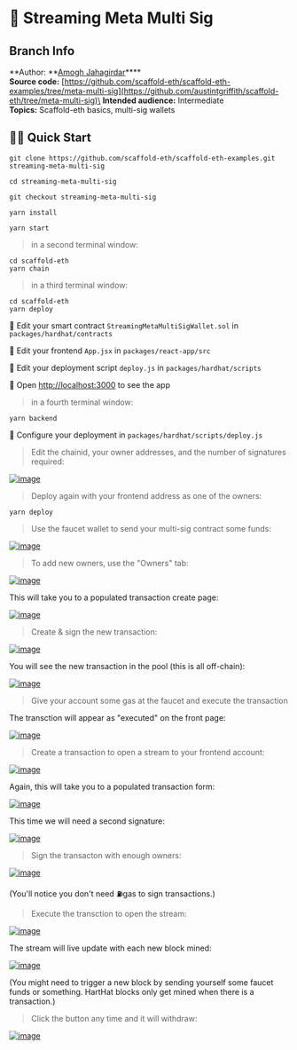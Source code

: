 # 👛 Streaming Meta Multi Sig

## Branch Info

**Author: **[Amogh Jahagirdar](https://github.com/0xamogh)****\
**Source code:** [https://github.com/scaffold-eth/scaffold-eth-examples/tree/meta-multi-sig](https://github.com/austintgriffith/scaffold-eth/tree/meta-multi-sig)\
**Intended audience:** Intermediate\
**Topics:** Scaffold-eth basics, multi-sig wallets

## 🏃‍♀️ Quick Start

```
git clone https://github.com/scaffold-eth/scaffold-eth-examples.git streaming-meta-multi-sig

cd streaming-meta-multi-sig

git checkout streaming-meta-multi-sig
```

```
yarn install
```

```
yarn start
```

> in a second terminal window:

```
cd scaffold-eth
yarn chain
```

> in a third terminal window:

```
cd scaffold-eth
yarn deploy
```

🔏 Edit your smart contract `StreamingMetaMultiSigWallet.sol` in `packages/hardhat/contracts`

📝 Edit your frontend `App.jsx` in `packages/react-app/src`

💼 Edit your deployment script `deploy.js` in `packages/hardhat/scripts`

📱 Open [http://localhost:3000](http://localhost:3000) to see the app

> in a fourth terminal window:

```
yarn backend
```

🔧 Configure your deployment in `packages/hardhat/scripts/deploy.js`

> Edit the chainid, your owner addresses, and the number of signatures required:

[![image](https://user-images.githubusercontent.com/2653167/99156751-bfc59b00-2680-11eb-8d9d-e33777173209.png)](https://user-images.githubusercontent.com/2653167/99156751-bfc59b00-2680-11eb-8d9d-e33777173209.png)

> Deploy again with your frontend address as one of the owners:

```
yarn deploy
```

> Use the faucet wallet to send your multi-sig contract some funds:

[![image](https://user-images.githubusercontent.com/2653167/99156785-fd2a2880-2680-11eb-8665-f8415cc77d5d.png)](https://user-images.githubusercontent.com/2653167/99156785-fd2a2880-2680-11eb-8665-f8415cc77d5d.png)

> To add new owners, use the "Owners" tab:

[![image](https://user-images.githubusercontent.com/2653167/99156881-e6380600-2681-11eb-8161-43aeb7618af6.png)](https://user-images.githubusercontent.com/2653167/99156881-e6380600-2681-11eb-8161-43aeb7618af6.png)

This will take you to a populated transaction create page:

[![image](https://user-images.githubusercontent.com/2653167/99156894-010a7a80-2682-11eb-9b19-8d749e678ce0.png)](https://user-images.githubusercontent.com/2653167/99156894-010a7a80-2682-11eb-9b19-8d749e678ce0.png)

> Create & sign the new transaction:

[![image](https://user-images.githubusercontent.com/2653167/99156898-0b2c7900-2682-11eb-96f1-aae5dfb13179.png)](https://user-images.githubusercontent.com/2653167/99156898-0b2c7900-2682-11eb-96f1-aae5dfb13179.png)

You will see the new transaction in the pool (this is all off-chain):

[![image](https://user-images.githubusercontent.com/2653167/99156905-2a2b0b00-2682-11eb-8da9-6016cc32aaa8.png)](https://user-images.githubusercontent.com/2653167/99156905-2a2b0b00-2682-11eb-8da9-6016cc32aaa8.png)

> Give your account some gas at the faucet and execute the transaction

The transction will appear as "executed" on the front page:

[![image](https://user-images.githubusercontent.com/2653167/99156918-6199b780-2682-11eb-89d4-7379fe5adb54.png)](https://user-images.githubusercontent.com/2653167/99156918-6199b780-2682-11eb-89d4-7379fe5adb54.png)

> Create a transaction to open a stream to your frontend account:

[![image](https://user-images.githubusercontent.com/2653167/99156945-8db53880-2682-11eb-8477-059094a99723.png)](https://user-images.githubusercontent.com/2653167/99156945-8db53880-2682-11eb-8477-059094a99723.png)

Again, this will take you to a populated transaction form:

[![image](https://user-images.githubusercontent.com/2653167/99156981-a6255300-2682-11eb-9120-090bbbba513f.png)](https://user-images.githubusercontent.com/2653167/99156981-a6255300-2682-11eb-9120-090bbbba513f.png)

This time we will need a second signature:

[![image](https://user-images.githubusercontent.com/2653167/99156994-bc331380-2682-11eb-9492-7e0c83ea0fcc.png)](https://user-images.githubusercontent.com/2653167/99156994-bc331380-2682-11eb-9492-7e0c83ea0fcc.png)

> Sign the transacton with enough owners:

[![image](https://user-images.githubusercontent.com/2653167/99157010-d10fa700-2682-11eb-8f9a-328c561e97ef.png)](https://user-images.githubusercontent.com/2653167/99157010-d10fa700-2682-11eb-8f9a-328c561e97ef.png)

(You'll notice you don't need ⛽️gas to sign transactions.)

> Execute the transction to open the stream:

[![image](https://user-images.githubusercontent.com/2653167/99157033-04523600-2683-11eb-8f97-1f6f3ed7b752.png)](https://user-images.githubusercontent.com/2653167/99157033-04523600-2683-11eb-8f97-1f6f3ed7b752.png)

The stream will live update with each new block mined:

[![image](https://user-images.githubusercontent.com/2653167/99157075-5004df80-2683-11eb-8438-40ab8fbd5bf5.png)](https://user-images.githubusercontent.com/2653167/99157075-5004df80-2683-11eb-8438-40ab8fbd5bf5.png)

(You might need to trigger a new block by sending yourself some faucet funds or something. HartHat blocks only get mined when there is a transaction.)

> Click the button any time and it will withdraw:

[![image](https://user-images.githubusercontent.com/2653167/99157102-7fb3e780-2683-11eb-8cb5-121a94d78bac.png)](https://user-images.githubusercontent.com/2653167/99157102-7fb3e780-2683-11eb-8cb5-121a94d78bac.png)
